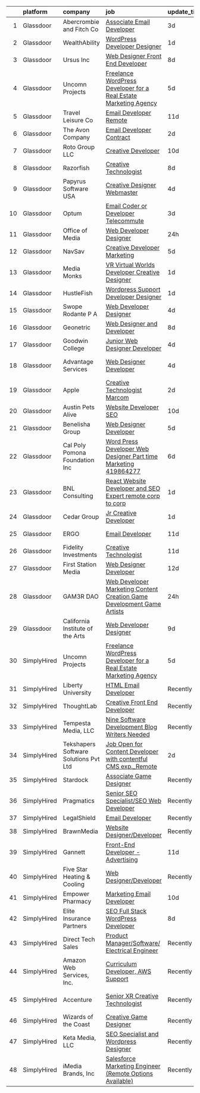 

|    | platform    | company                               | job                                                                                                                                                                                                                                                                                                                                                                                                                                                                                                                                                                                                                                                                                                                                                                                                                                                                                                                                                                                                                                                                                                                                                                                                                                                                                                                                                                                       | update_time   | location                     |
|---:|:------------|:--------------------------------------|:------------------------------------------------------------------------------------------------------------------------------------------------------------------------------------------------------------------------------------------------------------------------------------------------------------------------------------------------------------------------------------------------------------------------------------------------------------------------------------------------------------------------------------------------------------------------------------------------------------------------------------------------------------------------------------------------------------------------------------------------------------------------------------------------------------------------------------------------------------------------------------------------------------------------------------------------------------------------------------------------------------------------------------------------------------------------------------------------------------------------------------------------------------------------------------------------------------------------------------------------------------------------------------------------------------------------------------------------------------------------------------------|:--------------|:-----------------------------|
|  1 | Glassdoor   | Abercrombie and Fitch Co              | [Associate Email Developer](https://www.glassdoor.com/partner/jobListing.htm?pos=119&ao=1136043&s=58&guid=000001830740ba31aced1327c51d4d17&src=GD_JOB_AD&t=SR&vt=w&cs=1_0a8268b8&cb=1662274026357&jobListingId=1008108173581&jrtk=3-0-1gc3k1eijis37801-1gc3k1ej7i7kr800-8df7a491fa52de2f-)                                                                                                                                                                                                                                                                                                                                                                                                                                                                                                                                                                                                                                                                                                                                                                                                                                                                                                                                                                                                                                                                                                | 3d            | Columbus, OH                 |
|  2 | Glassdoor   | WealthAbility                         | [WordPress Developer   Designer](https://www.glassdoor.com/partner/jobListing.htm?pos=129&ao=1136043&s=58&guid=000001830740ba31aced1327c51d4d17&src=GD_JOB_AD&t=SR&vt=w&ea=1&cs=1_609252a7&cb=1662274026358&jobListingId=1008114828541&jrtk=3-0-1gc3k1eijis37801-1gc3k1ej7i7kr800-884eac3cb525320d-)                                                                                                                                                                                                                                                                                                                                                                                                                                                                                                                                                                                                                                                                                                                                                                                                                                                                                                                                                                                                                                                                                      | 1d            | Tempe, AZ                    |
|  3 | Glassdoor   | Ursus  Inc                            | [Web Designer   Front End Developer](https://www.glassdoor.com/partner/jobListing.htm?pos=107&ao=1110586&s=58&guid=000001830740ba31aced1327c51d4d17&src=GD_JOB_AD&t=SR&vt=w&ea=1&cs=1_6892f694&cb=1662274026356&jobListingId=1008097361956&cpc=3BA4CE39D5B5DEF5&jrtk=3-0-1gc3k1eijis37801-1gc3k1ej7i7kr800-0ea09b14e2348c5f--6NYlbfkN0CT8vBT9H5mqECx2dfLV_FONLPDKpIRssxVwtj05Tmm4rA5I0VNOPdM1oYsK66ov5pqYS3gXk2ozh0lVEZwzGOqZs8rlCBef2uQoy630wv6aUBqB1D9vjbSnni5WCVaS2e0KhCWi_8-XMv97hUEg7H9r8pKMO8klnwzDsU9mPVyqE5wVDnTov1Pu_UnRYhnE0_Osqvwl8WORWgB_kOjxQQLPQWG-NWIcptfTftC_xvyt1c40uobZ403OrjOg5_p8zqz3cLzwrnHTjqWeFEhkd7FYyVcjiJCMFkVznphRmtkhKbL2ZU9aWVWUjChbdkFdlAiu4tIvv-tEhlvNaragy1ZQhsvGhOC5anf8D4yfIGDJbK-bmh5xwt1uscED6ao3EPCxdfHKv4RZ6Q3-m_MTe1dE6Nugv26rrW9yIa8ooHEPIgJzYTeC7TeJ6xGxEjr0Q_LC6p6H5q3S5tqAKobaBFAUOLFzaYkqfJpXGMjRWnb2CbXo_F_uMOLE7jl329gLyHLEEeR0LS1ye1wU4q7S0R1SSueaNL7W29YoOuXujcwrrgP-xckP7IKFghAeq4cN961xVaoVC33u7YtysTFHiUMtnWD5VsAw6GKagsvr2rtCFZlglnVN10UiqC0nr9-b3X2v5715uRuyEIjDEPszwtz0UMMPFUiYK6OsKhOM3H3Z2UTNPN1CQAYiAKStX1cEiwH5h2eM8vZ4ZPLfv7A5lDHqS3Y0BWUgOzIdagHN5eMYaljfL2tc3VAseAtzJlnqcpsJVnMdFCUnlwObavPMzH4kAODigG-uofPK9rSsDGouYwlKLfwIl0aZc8L1-QQ9kQKnmfwVIZ2-Pa9mUtH_zoYycwPmIsBqLqjFpK0qa1DFDBnpvWt_w4Mc5ZVt_T8LorZI3i2QObBiPDIM6kSsNe_WPrhcl5OeK28s2knQA6RVEYDfPwU2UiwJCFvEit3RILrBCpO5JWXI_8GUN4RGxCHAMxKB9zuPdnFZhAL6Kzb3Q%3D%3D) | 8d            | Brisbane, CA                 |
|  4 | Glassdoor   | Uncomn Projects                       | [Freelance WordPress Developer for a Real Estate Marketing Agency](https://www.glassdoor.com/partner/jobListing.htm?pos=104&ao=1110586&s=58&guid=000001830740ba31aced1327c51d4d17&src=GD_JOB_AD&t=SR&vt=w&ea=1&cs=1_5c975e55&cb=1662274026355&jobListingId=1008101514744&cpc=BAB9AA3F436D8911&jrtk=3-0-1gc3k1eijis37801-1gc3k1ej7i7kr800-55c7ea5da921dd63--6NYlbfkN0BKcv96LAN5JP5r9t3e9WCk6GBMa7XVoW6HuhSN1eWrgfSSNrj3GQh8EPqdKM4S0bDx-bPvOJMJns5KLtezFoaJGf5x59ereELTgvzgO3nvo3zukJQ42wvV88uwAOlJiGnTliTmYAMhGkQ1pIqqIhSQs2tGXdQLFW9nP2tPSXFhTXhbzRyJskaU84MZM79wY3SAOH7qF5vSlpWjLKOeSFHufHwJIWt4tjrJ62TVU2kz3YZX8s3zfVhT6NfDJYrBdXieYw7ejVaqwAnnoteywNogcmB5up49rP9K-fjfmaaWzghBuoVWBDuSbAleI1VfAqEP67LwW7lsLaRdC1woGuPzDLzEpRLrl6zjm42YycyvJCUk1_zCRGeJAMgTGVWb9sE4GFOqNYegJeOHiV_0AzjuK4QKCVwU8oDwfFCzM2Eg1k-lQ0HMa7D-Drzwl6TqTT-BGwdILuMlAXs_tsZ36AM1dT5kJ876Sr72pO1Qf2bsCLvTeaIbZAPLyyvN_KV__dAwd6_wK5Vzjh2H4-Pcm0Em3fxLs8XGvye94cljSXf9UxZMoN_jri75)                                                                                                                                                                                                                                                                                                                                                                                                                               | 5d            | Arizona                      |
|  5 | Glassdoor   | Travel   Leisure Co                   | [Email Developer  Remote ](https://www.glassdoor.com/partner/jobListing.htm?pos=111&ao=1136043&s=58&guid=000001830740ba31aced1327c51d4d17&src=GD_JOB_AD&t=SR&vt=w&cs=1_bb6ae4b9&cb=1662274026356&jobListingId=1008088849945&jrtk=3-0-1gc3k1eijis37801-1gc3k1ej7i7kr800-0924d9fa20f4ce64-)                                                                                                                                                                                                                                                                                                                                                                                                                                                                                                                                                                                                                                                                                                                                                                                                                                                                                                                                                                                                                                                                                                 | 11d           | Orlando, FL                  |
|  6 | Glassdoor   | The Avon Company                      | [Email Developer  Contract ](https://www.glassdoor.com/partner/jobListing.htm?pos=120&ao=1136043&s=58&guid=000001830740ba31aced1327c51d4d17&src=GD_JOB_AD&t=SR&vt=w&cs=1_2fb9362b&cb=1662274026357&jobListingId=1008111638221&jrtk=3-0-1gc3k1eijis37801-1gc3k1ej7i7kr800-f104243793139f35-)                                                                                                                                                                                                                                                                                                                                                                                                                                                                                                                                                                                                                                                                                                                                                                                                                                                                                                                                                                                                                                                                                               | 2d            | New York, NY                 |
|  7 | Glassdoor   | Roto Group LLC                        | [Creative Developer](https://www.glassdoor.com/partner/jobListing.htm?pos=118&ao=1136043&s=58&guid=000001830740ba31aced1327c51d4d17&src=GD_JOB_AD&t=SR&vt=w&ea=1&cs=1_76382474&cb=1662274026357&jobListingId=1008091210059&jrtk=3-0-1gc3k1eijis37801-1gc3k1ej7i7kr800-99920a81cef0257d-)                                                                                                                                                                                                                                                                                                                                                                                                                                                                                                                                                                                                                                                                                                                                                                                                                                                                                                                                                                                                                                                                                                  | 10d           | Columbus, OH                 |
|  8 | Glassdoor   | Razorfish                             | [Creative Technologist](https://www.glassdoor.com/partner/jobListing.htm?pos=116&ao=1136043&s=58&guid=000001830740ba31aced1327c51d4d17&src=GD_JOB_AD&t=SR&vt=w&cs=1_6671eef5&cb=1662274026357&jobListingId=1008097941621&jrtk=3-0-1gc3k1eijis37801-1gc3k1ej7i7kr800-e011890b045f0b68-)                                                                                                                                                                                                                                                                                                                                                                                                                                                                                                                                                                                                                                                                                                                                                                                                                                                                                                                                                                                                                                                                                                    | 8d            | Chicago, IL                  |
|  9 | Glassdoor   | Papyrus Software USA                  | [Creative Designer Webmaster](https://www.glassdoor.com/partner/jobListing.htm?pos=127&ao=1136043&s=58&guid=000001830740ba31aced1327c51d4d17&src=GD_JOB_AD&t=SR&vt=w&ea=1&cs=1_92b87af7&cb=1662274026358&jobListingId=1008103390966&jrtk=3-0-1gc3k1eijis37801-1gc3k1ej7i7kr800-bd4c6f05c07305cd-)                                                                                                                                                                                                                                                                                                                                                                                                                                                                                                                                                                                                                                                                                                                                                                                                                                                                                                                                                                                                                                                                                         | 4d            | Southlake, TX                |
| 10 | Glassdoor   | Optum                                 | [Email Coder or Developer   Telecommute](https://www.glassdoor.com/partner/jobListing.htm?pos=114&ao=1136043&s=58&guid=000001830740ba31aced1327c51d4d17&src=GD_JOB_AD&t=SR&vt=w&cs=1_d30cde80&cb=1662274026356&jobListingId=1008108432514&jrtk=3-0-1gc3k1eijis37801-1gc3k1ej7i7kr800-5f280c8fd2eb9836-)                                                                                                                                                                                                                                                                                                                                                                                                                                                                                                                                                                                                                                                                                                                                                                                                                                                                                                                                                                                                                                                                                   | 3d            | Eden Prairie, MN             |
| 11 | Glassdoor   | Office of Media                       | [Web Developer Designer](https://www.glassdoor.com/partner/jobListing.htm?pos=108&ao=1136043&s=58&guid=000001830740ba31aced1327c51d4d17&src=GD_JOB_AD&t=SR&vt=w&cs=1_fd7e9e49&cb=1662274026356&jobListingId=1008115686340&jrtk=3-0-1gc3k1eijis37801-1gc3k1ej7i7kr800-8047121bed5de9b5-)                                                                                                                                                                                                                                                                                                                                                                                                                                                                                                                                                                                                                                                                                                                                                                                                                                                                                                                                                                                                                                                                                                   | 24h           | San Diego, CA                |
| 12 | Glassdoor   | NavSav                                | [Creative Developer   Marketing](https://www.glassdoor.com/partner/jobListing.htm?pos=103&ao=1110586&s=58&guid=000001830740ba31aced1327c51d4d17&src=GD_JOB_AD&t=SR&vt=w&ea=1&cs=1_0c8b57aa&cb=1662274026355&jobListingId=1008101583321&cpc=65CC663E25211861&jrtk=3-0-1gc3k1eijis37801-1gc3k1ej7i7kr800-3ef4b27837961961--6NYlbfkN0BvAdlA35CjkOTzb4w1kkSC-vTwJamGQa4qaPCWn-0njweHi_B-CtuKQhiA94M5OE-XjNhf22KnVp00kgckhjWxzGyV97h7v8x36p5wKdZlOjwGZGaqaaH8DYNMeM34HY9t9Z5J26lOJ85UEHLGvZFDJOe_8KgJLhnklUUMm79Fgw-wQMJzYni-FeIqV5Svyi_1ZjE_mxETfR2qp4i-PiUDiAz8y9BFsxOfX0BmecMnmGFBamzhbjmqf2dPmw1l79Q2jskoL_2S0v1vj9ya7N4quy7z6owDwQ4-9rYtznZDN8nzCGvmh9nuFWtUdHoQJqIExtpzdha7SEOsn99_nz16jdTQjShSq_EV6pOZBmb_zuj9C3lAdm5yXFp0F1jK2zfM4WTHi3gK9HAj4Rg-Vhf3fpwAoE7H3GIYjjuMyXg7syWwtM_YwI0ZpUuLcQma8hr5UC3DTty0Oxg1iAqnohBLZRnZvshTe_FhiZezCbZDgeFedDY78JJv7hRPKujUaPEIAI-Mvzvt-rJTYZE5KIbNGe4p-YY-yCo_HNwKbnlSyn8MO85DwxFwVUdqskilPtGsUocbvNYVP-chfGQNZtQm)                                                                                                                                                                                                                                                                                                                                                                                                                                 | 5d            | Beaumont, TX                 |
| 13 | Glassdoor   | Media Monks                           | [VR  Virtual Worlds  Developer   Creative Designer](https://www.glassdoor.com/partner/jobListing.htm?pos=125&ao=1136043&s=58&guid=000001830740ba31aced1327c51d4d17&src=GD_JOB_AD&t=SR&vt=w&cs=1_6dbd2d28&cb=1662274026358&jobListingId=1008114354203&jrtk=3-0-1gc3k1eijis37801-1gc3k1ej7i7kr800-0c56eab86d8307d5-)                                                                                                                                                                                                                                                                                                                                                                                                                                                                                                                                                                                                                                                                                                                                                                                                                                                                                                                                                                                                                                                                        | 1d            | New York, NY                 |
| 14 | Glassdoor   | HustleFish                            | [Wordpress Support Developer Designer](https://www.glassdoor.com/partner/jobListing.htm?pos=110&ao=1136043&s=58&guid=000001830740ba31aced1327c51d4d17&src=GD_JOB_AD&t=SR&vt=w&ea=1&cs=1_71708f4b&cb=1662274026356&jobListingId=1008114403782&jrtk=3-0-1gc3k1eijis37801-1gc3k1ej7i7kr800-76bf8ce97fea24e8-)                                                                                                                                                                                                                                                                                                                                                                                                                                                                                                                                                                                                                                                                                                                                                                                                                                                                                                                                                                                                                                                                                | 1d            | Remote                       |
| 15 | Glassdoor   | Swope  Rodante P A                    | [Web Developer Designer](https://www.glassdoor.com/partner/jobListing.htm?pos=128&ao=1136043&s=58&guid=000001830740ba31aced1327c51d4d17&src=GD_JOB_AD&t=SR&vt=w&ea=1&cs=1_6d7817d5&cb=1662274026358&jobListingId=1008103901001&jrtk=3-0-1gc3k1eijis37801-1gc3k1ej7i7kr800-10de664c6e2df13b-)                                                                                                                                                                                                                                                                                                                                                                                                                                                                                                                                                                                                                                                                                                                                                                                                                                                                                                                                                                                                                                                                                              | 4d            | Tampa, FL                    |
| 16 | Glassdoor   | Geonetric                             | [Web Designer and Developer](https://www.glassdoor.com/partner/jobListing.htm?pos=122&ao=1136043&s=58&guid=000001830740ba31aced1327c51d4d17&src=GD_JOB_AD&t=SR&vt=w&ea=1&cs=1_2e09bb86&cb=1662274026357&jobListingId=1008097655979&jrtk=3-0-1gc3k1eijis37801-1gc3k1ej7i7kr800-3c65a1dc8928c882-)                                                                                                                                                                                                                                                                                                                                                                                                                                                                                                                                                                                                                                                                                                                                                                                                                                                                                                                                                                                                                                                                                          | 8d            | Remote                       |
| 17 | Glassdoor   | Goodwin College                       | [Junior Web Designer Developer](https://www.glassdoor.com/partner/jobListing.htm?pos=113&ao=1136043&s=58&guid=000001830740ba31aced1327c51d4d17&src=GD_JOB_AD&t=SR&vt=w&cs=1_442f9281&cb=1662274026356&jobListingId=1008104280295&jrtk=3-0-1gc3k1eijis37801-1gc3k1ej7i7kr800-52d292b410d12378-)                                                                                                                                                                                                                                                                                                                                                                                                                                                                                                                                                                                                                                                                                                                                                                                                                                                                                                                                                                                                                                                                                            | 4d            | East Hartford, CT            |
| 18 | Glassdoor   | Advantage Services                    | [Web Designer   Developer](https://www.glassdoor.com/partner/jobListing.htm?pos=105&ao=1110586&s=58&guid=000001830740ba31aced1327c51d4d17&src=GD_JOB_AD&t=SR&vt=w&ea=1&cs=1_007f62a2&cb=1662274026356&jobListingId=1008103578570&cpc=26740BCDE5E48596&jrtk=3-0-1gc3k1eijis37801-1gc3k1ej7i7kr800-1c0c8364cc3eff33--6NYlbfkN0APNKx5itsIl_6AEtj9J_zJmeANbbWAmSXjIuLUcSmeF4Cth_VZtTtvXCEgTOhJoMhjG6z_bVsNV6GfW9xH3MYjGwoIgkklIMMAw61vxQZy-ESj0HvncMC1_6F_kFktMksMlNmJIcLP-v40gxwmQ898EqjNlwAUKKkFOTm86Do_SvutZLICFQ-9Ag4vi12DPVj3I2hRFdLBWYyI8n1ZLgiszaMr9tHtmDMhoAXEVL-HcxpzxCyARMYngnMk1zhP0WnPZv810ttPpKVaxwFqiaA1_XDCgkA7kJR0_uF1y8IBjJX9JZZRoKESajGXv7Y-SS7H8TGPbwF-c4JSjU77WRfdpZ2tDzGHm9M5iPymzpxsDklvdt2A1aAGH-E22nz99iiuwpNxs9gKWnalLN9rVxXAUD6unFFfFIhrMu7E0eDHjGJ-0MOIuAcRUlxAPTsbO0LFS_CM43Ox370emAmhmca51LyVFz64f7j4BScXfdpTFYUjzGyH7BWUGzqEvi7c4OM%3D)                                                                                                                                                                                                                                                                                                                                                                                                                                                                                                                         | 4d            | Fort Lauderdale, FL          |
| 19 | Glassdoor   | Apple                                 | [Creative Technologist  Marcom](https://www.glassdoor.com/partner/jobListing.htm?pos=109&ao=1136043&s=58&guid=000001830740ba31aced1327c51d4d17&src=GD_JOB_AD&t=SR&vt=w&cs=1_618875ae&cb=1662274026356&jobListingId=1008111206952&jrtk=3-0-1gc3k1eijis37801-1gc3k1ej7i7kr800-44ee546d4a615340-)                                                                                                                                                                                                                                                                                                                                                                                                                                                                                                                                                                                                                                                                                                                                                                                                                                                                                                                                                                                                                                                                                            | 2d            | Cupertino, CA                |
| 20 | Glassdoor   | Austin Pets Alive                     | [Website Developer  SEO](https://www.glassdoor.com/partner/jobListing.htm?pos=124&ao=1136043&s=58&guid=000001830740ba31aced1327c51d4d17&src=GD_JOB_AD&t=SR&vt=w&ea=1&cs=1_be8961da&cb=1662274026358&jobListingId=1008091015327&jrtk=3-0-1gc3k1eijis37801-1gc3k1ej7i7kr800-1a765301841ff673-)                                                                                                                                                                                                                                                                                                                                                                                                                                                                                                                                                                                                                                                                                                                                                                                                                                                                                                                                                                                                                                                                                              | 10d           | Austin, TX                   |
| 21 | Glassdoor   | Benelisha Group                       | [Web Designer Developer](https://www.glassdoor.com/partner/jobListing.htm?pos=106&ao=1110586&s=58&guid=000001830740ba31aced1327c51d4d17&src=GD_JOB_AD&t=SR&vt=w&ea=1&cs=1_ad902eb0&cb=1662274026356&jobListingId=1008101728807&cpc=44CD5376B8534B8F&jrtk=3-0-1gc3k1eijis37801-1gc3k1ej7i7kr800-804696483a728e3b--6NYlbfkN0CVjp8eQq2X8g-c-TPDKEngJVNhygRZI_sRmDZV1i0hlN6T9Os67wfudge9EID3mBBLKF9rCWom1itQkIVJq2Di3N12cK9QSwXsXWuTTOFFcTZV1qfgnZIfLq_e744qogOcZRa-ZO8LoQPSFY3XxB98oyhNoF0-qaV4_kiqwTDqdXjo_PwebkwA-Q94uYflzlNU1Td5AfJbgyJ2D6IBls7boAuwIcfKBjmcP4sR3UmhTiNnWtAvXvqgn7D3Iywz2Tvy4HIjUhjeOPZ-ARZsda3yySnSqWYp2o8F4J1pcWkMmO44KTsrO9Z6yJ30Xxgf1nEhptn21gvjqOCsKL8ZHG9GhLRRq482Lx0WHdMDLBqfVZhHL-ssUVlcRkHq83x68yGwbm15JSUuhPEaARzWIayrC25H1oRXoZ0SrK4apJKD2Xl1Ss5vyzNLc0LXgCUsKzEBl7lfHXmAT6IBx6eD2OkAjp5QnEUnv2yrjg9ws4XTll3K7deMBngG0qASg4hNlr2WAVcnL8AWWQ%3D%3D)                                                                                                                                                                                                                                                                                                                                                                                                                                                                                                             | 5d            | Encino, CA                   |
| 22 | Glassdoor   | Cal Poly Pomona Foundation  Inc       | [Word Press Developer Web Designer  Part time    Marketing  419864277](https://www.glassdoor.com/partner/jobListing.htm?pos=123&ao=1136043&s=58&guid=000001830740ba31aced1327c51d4d17&src=GD_JOB_AD&t=SR&vt=w&cs=1_231d4c15&cb=1662274026357&jobListingId=1008098792215&jrtk=3-0-1gc3k1eijis37801-1gc3k1ej7i7kr800-a9c1c24fb1f6e50d-)                                                                                                                                                                                                                                                                                                                                                                                                                                                                                                                                                                                                                                                                                                                                                                                                                                                                                                                                                                                                                                                     | 6d            | Pomona, CA                   |
| 23 | Glassdoor   | BNL Consulting                        | [React Website Developer and SEO Expert  remote  corp to corp ](https://www.glassdoor.com/partner/jobListing.htm?pos=102&ao=1110586&s=58&guid=000001830740ba31aced1327c51d4d17&src=GD_JOB_AD&t=SR&vt=w&ea=1&cs=1_f76263dd&cb=1662274026355&jobListingId=1008114887776&cpc=155EB9D5185558AF&jrtk=3-0-1gc3k1eijis37801-1gc3k1ej7i7kr800-39a3762617e701ee--6NYlbfkN0C_eQCgnQ3dunn2kgXxy7uUxBB8Rm9uGSd45wqHXb30YrTg5NAZtCjZQvVc0IC6LPRTimJcr_pv59vXJV2kWmYqPW4v23m0FHNzEWJhFwgg-EwKNk3eJJli50oudV_9KAdZ9H9su_YMo7p-dKZlETQqj1lUpNqBuGwXiEHCX2kLLN_v9pR6a7vdjDdzLhu4EKZQjxxVqEwOHW62wyf1hXanQnKZcqM9SAiwxkqhswSnDpG_gwTk9O14u91fYURwj97G9xdWRTpcDtd_JSrdFTAErcrIVXtaOCJ6eFNvyy4GATEt-6IJ9t97Q0CBaXrfGGphLS3_khbXXbJSU3GASy9MsyS1pTfpsLh7iEj8F9JOLyWmLiSccoWs2izjRoduFbQst2ZzbqlxCLGlJYQ2VY9bTY563NTbo0rrBEHNiNGv4TzP7sOp1wBRuvQr_lN8lpi591DteZMZ_jNX_HmKI5APb8I-HtVqpPmslai1taUHKor16URm8jvV5SI8Q91qw-Y%3D)                                                                                                                                                                                                                                                                                                                                                                                                                                                                                    | 1d            | Remote                       |
| 24 | Glassdoor   | Cedar Group                           | [Jr  Creative Developer](https://www.glassdoor.com/partner/jobListing.htm?pos=101&ao=1110586&s=58&guid=000001830740ba31aced1327c51d4d17&src=GD_JOB_AD&t=SR&vt=w&ea=1&cs=1_d29d3407&cb=1662274026355&jobListingId=1008114556307&cpc=70E6D4E49C80165A&jrtk=3-0-1gc3k1eijis37801-1gc3k1ej7i7kr800-e9068586d511a4c5--6NYlbfkN0DfhRLDY5E7BVY3xhBTAobuSaZ3WR2SqAJ-w4NHeQGDZ_V54dt5D1-9QTFiyMan5XFMl-i126YkfqJWs54bm6j-pJiyvavqS6i4zOxFN3SdYpt6eM3HwP2PZypJCa0lZY09D1qdhiI3KaJoqOHL4kSja9gC8ldEtSBfi-52wIQv_2mbMzZJz0veOCy7zgbsr0zB3C5_r1fhr6NzFsRdGvE8PF89n5xc_9SeEDnO8T53-xlZlXnFWxJgQ_0FQciXEwaez2UXuKLuzhMuE6mWRCSoFRYMufcj78yEvTE6r9aiZmIOYT6y9zO1J2T089-kOSXbrPeKfyYJY7QV80JaNq_U8_K00xY7b2xoWYSCvJj9gRHZ8H3Az-CW0UwO0K2b5B43tgf2R3O5FZXFqvKA7D5rzRlw4eqB7RqvINe16U_7lwkQPBfOdh_WDe2nWlXKMPPvIPVdy5a2qyak1oEZpKlv_pLW696TqJ-2gu2PwRCx1lzGNKO3qO_vo6-zHtqGMpLanyo4mdWKBg%3D%3D)                                                                                                                                                                                                                                                                                                                                                                                                                                                                                                             | 1d            | Juneau, AK                   |
| 25 | Glassdoor   | ERGO                                  | [Email Developer](https://www.glassdoor.com/partner/jobListing.htm?pos=117&ao=1136043&s=58&guid=000001830740ba31aced1327c51d4d17&src=GD_JOB_AD&t=SR&vt=w&ea=1&cs=1_bcf3def4&cb=1662274026357&jobListingId=1008089542899&jrtk=3-0-1gc3k1eijis37801-1gc3k1ej7i7kr800-2856017b66597700-)                                                                                                                                                                                                                                                                                                                                                                                                                                                                                                                                                                                                                                                                                                                                                                                                                                                                                                                                                                                                                                                                                                     | 11d           | New York, NY                 |
| 26 | Glassdoor   | Fidelity Investments                  | [Creative Technologist](https://www.glassdoor.com/partner/jobListing.htm?pos=115&ao=1136043&s=58&guid=000001830740ba31aced1327c51d4d17&src=GD_JOB_AD&t=SR&vt=w&cs=1_a9772161&cb=1662274026356&jobListingId=1008088358750&jrtk=3-0-1gc3k1eijis37801-1gc3k1ej7i7kr800-33311c2df129d581-)                                                                                                                                                                                                                                                                                                                                                                                                                                                                                                                                                                                                                                                                                                                                                                                                                                                                                                                                                                                                                                                                                                    | 11d           | Boston, MA                   |
| 27 | Glassdoor   | First Station Media                   | [Web Designer   Developer](https://www.glassdoor.com/partner/jobListing.htm?pos=126&ao=1136043&s=58&guid=000001830740ba31aced1327c51d4d17&src=GD_JOB_AD&t=SR&vt=w&ea=1&cs=1_7c56a80e&cb=1662274026358&jobListingId=1008085788316&jrtk=3-0-1gc3k1eijis37801-1gc3k1ej7i7kr800-56e2818a0edd9ec5-)                                                                                                                                                                                                                                                                                                                                                                                                                                                                                                                                                                                                                                                                                                                                                                                                                                                                                                                                                                                                                                                                                            | 12d           | Remote                       |
| 28 | Glassdoor   | GAM3R DAO                             | [Web Developer  Marketing  Content Creation  Game Development  Game Artists](https://www.glassdoor.com/partner/jobListing.htm?pos=121&ao=1136043&s=58&guid=000001830740ba31aced1327c51d4d17&src=GD_JOB_AD&t=SR&vt=w&ea=1&cs=1_b9643d40&cb=1662274026357&jobListingId=1008115477991&jrtk=3-0-1gc3k1eijis37801-1gc3k1ej7i7kr800-72c84a9bed083ed5-)                                                                                                                                                                                                                                                                                                                                                                                                                                                                                                                                                                                                                                                                                                                                                                                                                                                                                                                                                                                                                                          | 24h           | Remote                       |
| 29 | Glassdoor   | California Institute of the Arts      | [Web Developer Designer](https://www.glassdoor.com/partner/jobListing.htm?pos=130&ao=1136043&s=58&guid=000001830740ba31aced1327c51d4d17&src=GD_JOB_AD&t=SR&vt=w&cs=1_027ac0c8&cb=1662274026358&jobListingId=1008094568158&jrtk=3-0-1gc3k1eijis37801-1gc3k1ej7i7kr800-e52ef2d36ca00a2a-)                                                                                                                                                                                                                                                                                                                                                                                                                                                                                                                                                                                                                                                                                                                                                                                                                                                                                                                                                                                                                                                                                                   | 9d            | Valencia, CA                 |
| 30 | SimplyHired | Uncomn Projects                       | [Freelance WordPress Developer for a Real Estate Marketing Agency](https://www.simplyhired.com/job/JugjPpAxHoBf58U4pvX9y7DfgVl_11tcs7uc7GrK4LL8gXkbqaP_nQ?q=creative+developer)                                                                                                                                                                                                                                                                                                                                                                                                                                                                                                                                                                                                                                                                                                                                                                                                                                                                                                                                                                                                                                                                                                                                                                                                           | 5d            | Arizona                      |
| 31 | SimplyHired | Liberty University                    | [HTML Email Developer](https://www.simplyhired.com/job/eiuqa-nYZj4HuvTLRRJ7baHagOVr6te1yaP0tpWemQUOxM68dGFAMQ?q=creative+developer)                                                                                                                                                                                                                                                                                                                                                                                                                                                                                                                                                                                                                                                                                                                                                                                                                                                                                                                                                                                                                                                                                                                                                                                                                                                       | Recently      | Remote +1 location           |
| 32 | SimplyHired | ThoughtLab                            | [Creative Front End Developer](https://www.simplyhired.com/job/mgyrVi9xGEdxnGefTgk-b1MEAbWAmB7-1ZjyK984IfKjhJP0_X6Krg?q=creative+developer)                                                                                                                                                                                                                                                                                                                                                                                                                                                                                                                                                                                                                                                                                                                                                                                                                                                                                                                                                                                                                                                                                                                                                                                                                                               | Recently      | Remote                       |
| 33 | SimplyHired | Tempesta Media, LLC                   | [Nine Software Development Blog Writers Needed](https://www.simplyhired.com/job/KiUcCHvCwlRkjCnqM25N9qJ96M2CXy2SkSHH8F0GuJxFNn49BIbbSQ?q=creative+developer)                                                                                                                                                                                                                                                                                                                                                                                                                                                                                                                                                                                                                                                                                                                                                                                                                                                                                                                                                                                                                                                                                                                                                                                                                              | Recently      | Remote                       |
| 34 | SimplyHired | Tekshapers Software Solutions Pvt Ltd | [Job Open for Content Developer with contentful CMS exp._Remote](https://www.simplyhired.com/job/7b7e_9NvAU8O48AhXFDOEePRI200zeopsbJQYRcRH71mVhxAbgLlAw?q=creative+developer)                                                                                                                                                                                                                                                                                                                                                                                                                                                                                                                                                                                                                                                                                                                                                                                                                                                                                                                                                                                                                                                                                                                                                                                                             | 2d            | Remote                       |
| 35 | SimplyHired | Stardock                              | [Associate Game Designer](https://www.simplyhired.com/job/Lh3Ql96AZb9mEotd-NpyLnzHv5qRwgPES7RjjozxMpf4GAj-FgKfWQ?q=creative+developer)                                                                                                                                                                                                                                                                                                                                                                                                                                                                                                                                                                                                                                                                                                                                                                                                                                                                                                                                                                                                                                                                                                                                                                                                                                                    | Recently      | Plymouth, MI                 |
| 36 | SimplyHired | Pragmatics                            | [Senior SEO Specialist/SEO Web Developer](https://www.simplyhired.com/job/YThmy1pqQZWCN6NpVm6jm_YsyMddiBHbrB2fuFAy04LBN_GxOXbL2A?q=creative+developer)                                                                                                                                                                                                                                                                                                                                                                                                                                                                                                                                                                                                                                                                                                                                                                                                                                                                                                                                                                                                                                                                                                                                                                                                                                    | Recently      | Washington, DC               |
| 37 | SimplyHired | LegalShield                           | [Email Developer](https://www.simplyhired.com/job/InTvnyVbqqJ0ZXH8aW9nGoLkyyPTA1D_lZhsgxpXdnwKdCgxXf_9kA?q=creative+developer)                                                                                                                                                                                                                                                                                                                                                                                                                                                                                                                                                                                                                                                                                                                                                                                                                                                                                                                                                                                                                                                                                                                                                                                                                                                            | Recently      | Remote                       |
| 38 | SimplyHired | BrawnMedia                            | [Website Designer/Developer](https://www.simplyhired.com/job/78BxKl1R6BpfuVu8Kpk-1cxMOjiHDgxQMPxrbQ5J7eWU9PbYxXCHNA?q=creative+developer)                                                                                                                                                                                                                                                                                                                                                                                                                                                                                                                                                                                                                                                                                                                                                                                                                                                                                                                                                                                                                                                                                                                                                                                                                                                 | Recently      | Albany, NY                   |
| 39 | SimplyHired | Gannett                               | [Front-End Developer - Advertising](https://www.simplyhired.com/job/0_ms-FEpxpnD46zuU41bdjtHAxif7SJTIoBiWReXvglLJ17DcUlzmQ?q=creative+developer)                                                                                                                                                                                                                                                                                                                                                                                                                                                                                                                                                                                                                                                                                                                                                                                                                                                                                                                                                                                                                                                                                                                                                                                                                                          | 11d           | Des Moines, IA +1 location   |
| 40 | SimplyHired | Five Star Heating & Cooling           | [Web Designer/Developer](https://www.simplyhired.com/job/aYCD8kkvvcJsvIAu974xE2H8MsMBv28dN-hljfUd-0WkHjlHlh40OA?q=creative+developer)                                                                                                                                                                                                                                                                                                                                                                                                                                                                                                                                                                                                                                                                                                                                                                                                                                                                                                                                                                                                                                                                                                                                                                                                                                                     | Recently      | Cincinnati, OH               |
| 41 | SimplyHired | Empower Pharmacy                      | [Marketing Email Developer](https://www.simplyhired.com/job/LWqBAxj_knzn_RbxI28cVmt-0IFfHpNv4KPYjK2LsgxRfVsFZSfHig?q=creative+developer)                                                                                                                                                                                                                                                                                                                                                                                                                                                                                                                                                                                                                                                                                                                                                                                                                                                                                                                                                                                                                                                                                                                                                                                                                                                  | 10d           | Houston, TX                  |
| 42 | SimplyHired | Elite Insurance Partners              | [SEO Full Stack WordPress Developer](https://www.simplyhired.com/job/4JUM1d3ZKc258qQc3oAL-l4Rykx0RFpOyxbQegLMbXr0kztDNqmoCA?q=creative+developer)                                                                                                                                                                                                                                                                                                                                                                                                                                                                                                                                                                                                                                                                                                                                                                                                                                                                                                                                                                                                                                                                                                                                                                                                                                         | 8d            | Remote                       |
| 43 | SimplyHired | Direct Tech Sales                     | [Product Manager/Software/ Electrical Engineer](https://www.simplyhired.com/job/10_jnJqb2ZRi680m_vyVOUjFvhBkiPRCeh8PYve1YEPlyh-uAJ8Daw?q=creative+developer)                                                                                                                                                                                                                                                                                                                                                                                                                                                                                                                                                                                                                                                                                                                                                                                                                                                                                                                                                                                                                                                                                                                                                                                                                              | Recently      | Indianapolis, IN             |
| 44 | SimplyHired | Amazon Web Services, Inc.             | [Curriculum Developer, AWS Support](https://www.simplyhired.com/job/VJ2mxpB_C3RiZ9WEdGHt_L8L7tDgh2uUlbSQc1Inzt2mb5hjGzhRXQ?q=creative+developer)                                                                                                                                                                                                                                                                                                                                                                                                                                                                                                                                                                                                                                                                                                                                                                                                                                                                                                                                                                                                                                                                                                                                                                                                                                          | Recently      | Remote                       |
| 45 | SimplyHired | Accenture                             | [Senior XR Creative Technologist](https://www.simplyhired.com/job/hc76ysqNU-Oh-BDH-dgejX3FzPOKSmY2-9E1aBDM6dwqnXwYHS2AHQ?q=creative+developer)                                                                                                                                                                                                                                                                                                                                                                                                                                                                                                                                                                                                                                                                                                                                                                                                                                                                                                                                                                                                                                                                                                                                                                                                                                            | Recently      | Des Moines, IA +34 locations |
| 46 | SimplyHired | Wizards of the Coast                  | [Creative Game Designer](https://www.simplyhired.com/job/3U5NPAcld9zZ3VOc-NItCD-NzNvgqaZqPjmcmGZRZsaeN5WygOP2eA?q=creative+developer)                                                                                                                                                                                                                                                                                                                                                                                                                                                                                                                                                                                                                                                                                                                                                                                                                                                                                                                                                                                                                                                                                                                                                                                                                                                     | Recently      | Renton, WA                   |
| 47 | SimplyHired | Keta Media, LLC                       | [SEO Specialist and Wordpress Designer](https://www.simplyhired.com/job/Wpnjo5fVD3_mHsgHg-vfvaT1DI04yYTSg6tK_MoGFhTXr0yBHAK1PA?q=creative+developer)                                                                                                                                                                                                                                                                                                                                                                                                                                                                                                                                                                                                                                                                                                                                                                                                                                                                                                                                                                                                                                                                                                                                                                                                                                      | Recently      | Knoxville, TN                |
| 48 | SimplyHired | iMedia Brands, Inc                    | [Salesforce Marketing Engineer (Remote Options Available)](https://www.simplyhired.com/job/w5thOX20Q71kc20xy1REPCPEFreRApkWNaNdoTRJUtZOa-0N68ngVw?q=creative+developer)                                                                                                                                                                                                                                                                                                                                                                                                                                                                                                                                                                                                                                                                                                                                                                                                                                                                                                                                                                                                                                                                                                                                                                                                                   | Recently      | Eden Prairie, MN             |